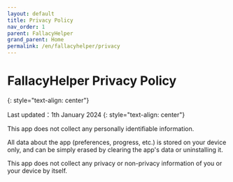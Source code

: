 ```yaml
---
layout: default
title: Privacy Policy
nav_order: 1
parent: FallacyHelper
grand_parent: Home
permalink: /en/fallacyhelper/privacy
---
```


# FallacyHelper Privacy Policy
{: style="text-align: center"}

Last updated：1th January 2024
{: style="text-align: center"}

This app does not collect any personally identifiable information. 

All data about the app (preferences, progress, etc.) is stored on your device only, and can be simply erased by clearing the app's data or uninstalling it. 

This app does not collect any privacy or non-privacy information of you or your device by itself.